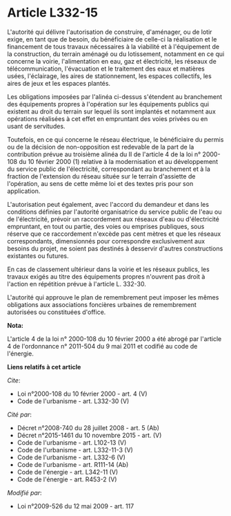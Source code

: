 # Article L332-15

L'autorité qui délivre l'autorisation de construire, d'aménager, ou de lotir exige, en tant que de besoin, du bénéficiaire de
celle-ci la réalisation et le financement de tous travaux nécessaires à la viabilité et à l'équipement de la construction, du
terrain aménagé ou du lotissement, notamment en ce qui concerne la voirie, l'alimentation en eau, gaz et électricité, les
réseaux de télécommunication, l'évacuation et le traitement des eaux et matières usées, l'éclairage, les aires de
stationnement, les espaces collectifs, les aires de jeux et les espaces plantés.

Les obligations imposées par l'alinéa ci-dessus s'étendent au branchement des équipements propres à l'opération sur les
équipements publics qui existent au droit du terrain sur lequel ils sont implantés et notamment aux opérations réalisées à
cet effet en empruntant des voies privées ou en usant de servitudes.

Toutefois, en ce qui concerne le réseau électrique, le bénéficiaire du permis ou de la décision de non-opposition est
redevable de la part de la contribution prévue au troisième alinéa du II de l'article 4 de la loi n° 2000-108 du 10 février
2000 (1) relative à la modernisation et au développement du service public de l'électricité, correspondant au branchement et
à la fraction de l'extension du réseau située sur le terrain d'assiette de l'opération, au sens de cette même loi et des
textes pris pour son application.

L'autorisation peut également, avec l'accord du demandeur et dans les conditions définies par l'autorité organisatrice du
service public de l'eau ou de l'électricité, prévoir un raccordement aux réseaux d'eau ou d'électricité empruntant, en tout
ou partie, des voies ou emprises publiques, sous réserve que ce raccordement n'excède pas cent mètres et que les réseaux
correspondants, dimensionnés pour correspondre exclusivement aux besoins du projet, ne soient pas destinés à desservir
d'autres constructions existantes ou futures.

En cas de classement ultérieur dans la voirie et les réseaux publics, les travaux exigés au titre des équipements propres
n'ouvrent pas droit à l'action en répétition prévue à l'article L. 332-30.

L'autorité qui approuve le plan de remembrement peut imposer les mêmes obligations aux associations foncières urbaines de
remembrement autorisées ou constituées d'office.

**Nota:**

L'article 4 de la loi n° 2000-108 du 10 février 2000 a été abrogé par l'article 4 de l'ordonnance n° 2011-504 du 9 mai 2011
et codifié au code de l'énergie.

**Liens relatifs à cet article**

_Cite_:

  - Loi n°2000-108 du 10 février 2000 - art. 4 (V)
  - Code de l'urbanisme - art. L332-30 (V)

_Cité par_:

  - Décret n°2008-740 du 28 juillet 2008 - art. 5 (Ab)
  - Décret n°2015-1461 du 10 novembre 2015 - art. (V)
  - Code de l'urbanisme - art. L102-13 (V)
  - Code de l'urbanisme - art. L332-11-3 (V)
  - Code de l'urbanisme - art. L332-6 (V)
  - Code de l'urbanisme - art. R111-14 (Ab)
  - Code de l'énergie - art. L342-11 (V)
  - Code de l'énergie - art. R453-2 (V)

_Modifié par_:

  - Loi n°2009-526 du 12 mai 2009 - art. 117
